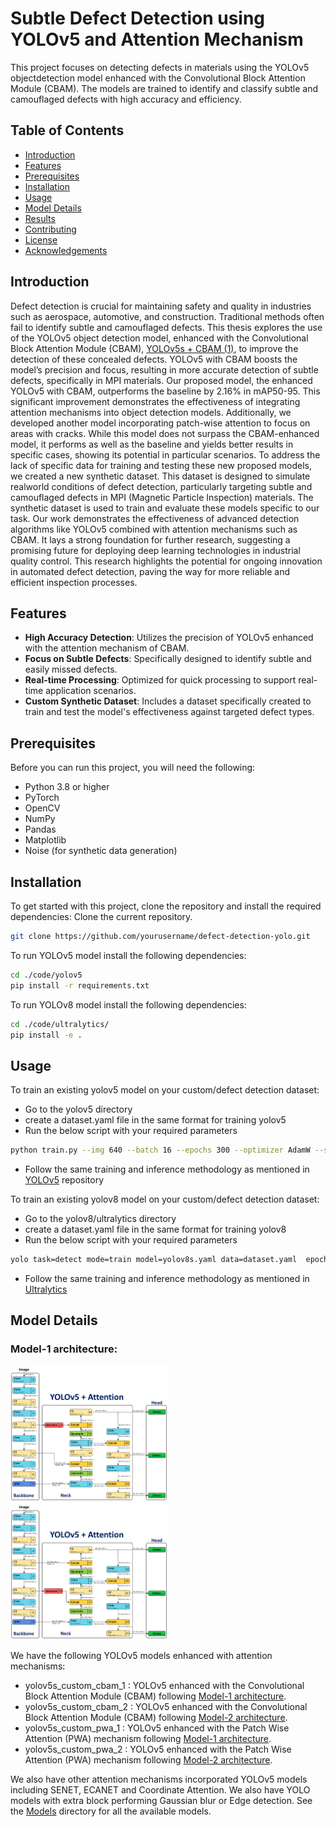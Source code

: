 # Subtle Defect Detection using YOLOv5 and Attention Mechanism

This project focuses on detecting defects in materials using the YOLOv5 objectdetection model enhanced with the Convolutional Block Attention Module (CBAM).
The models are trained to identify and classify subtle and camouflaged defects with high accuracy and efficiency.

## Table of Contents

- [Introduction](#introduction)
- [Features](#features)
- [Prerequisites](#prerequisites)
- [Installation](#installation)
- [Usage](#usage)
- [Model Details](#model-details)
- [Results](#results)
- [Contributing](#contributing)
- [License](#license)
- [Acknowledgements](#acknowledgements)

## Introduction
Defect detection is crucial for maintaining safety and quality in industries such as
aerospace, automotive, and construction. Traditional methods often fail to identify
subtle and camouflaged defects. This thesis explores the use of the YOLOv5 object
detection model, enhanced with the Convolutional Block Attention Module (CBAM), [YOLOv5s + CBAM (1)](#model-1),
to improve the detection of these concealed defects. YOLOv5 with CBAM boosts the
model’s precision and focus, resulting in more accurate detection of subtle defects,
specifically in MPI materials.
Our proposed model, the enhanced YOLOv5 with CBAM, outperforms the baseline
by 2.16% in mAP50-95. This significant improvement demonstrates the effectiveness
of integrating attention mechanisms into object detection models. Additionally,
we developed another model incorporating patch-wise attention to focus on areas with
cracks. While this model does not surpass the CBAM-enhanced model, it performs
as well as the baseline and yields better results in specific cases, showing its potential
in particular scenarios.
To address the lack of specific data for training and testing these new proposed
models, we created a new synthetic dataset. This dataset is designed to simulate realworld
conditions of defect detection, particularly targeting subtle and camouflaged
defects in MPI (Magnetic Particle Inspection) materials. The synthetic dataset is
used to train and evaluate these models specific to our task.
Our work demonstrates the effectiveness of advanced detection algorithms like
YOLOv5 combined with attention mechanisms such as CBAM. It lays a strong foundation
for further research, suggesting a promising future for deploying deep learning
technologies in industrial quality control. This research highlights the potential for
ongoing innovation in automated defect detection, paving the way for more reliable
and efficient inspection processes.

## Features

- **High Accuracy Detection**: Utilizes the precision of YOLOv5 enhanced with the attention mechanism of CBAM.
- **Focus on Subtle Defects**: Specifically designed to identify subtle and easily missed defects.
- **Real-time Processing**: Optimized for quick processing to support real-time application scenarios.
- **Custom Synthetic Dataset**: Includes a dataset specifically created to train and test the model's effectiveness against targeted defect types.

## Prerequisites

Before you can run this project, you will need the following:
- Python 3.8 or higher
- PyTorch
- OpenCV
- NumPy
- Pandas
- Matplotlib
- Noise (for synthetic data generation)

## Installation

To get started with this project, clone the repository and install the required dependencies:
Clone the current repository.
```bash
git clone https://github.com/yourusername/defect-detection-yolo.git
```

To run YOLOv5 model install the following dependencies:
```bash
cd ./code/yolov5
pip install -r requirements.txt
```

To run YOLOv8 model install the following dependencies:
```bash
cd ./code/ultralytics/
pip install -e .
```

## Usage

To train an existing yolov5 model on your custom/defect detection dataset:
- Go to the yolov5 directory
- create a dataset.yaml file in the same format for training yolov5
- Run the below script with your required parameters

```bash
python train.py --img 640 --batch 16 --epochs 300 --optimizer AdamW --seed 7 --data dataset.yaml --cfg yolov5s_custom_cbam_1.yaml --weights ''
```
- Follow the same training and inference methodology as mentioned in [YOLOv5](https://github.com/ultralytics/yolov5) repository 


To train an existing yolov8 model on your custom/defect detection dataset:
- Go to the yolov8/ultralytics directory
- create a dataset.yaml file in the same format for training yolov8
- Run the below script with your required parameters
```bash
yolo task=detect mode=train model=yolov8s.yaml data=dataset.yaml  epochs=200 imgsz=640 batch=16 pretrained=False
```
- Follow the same training and inference methodology as mentioned in
[Ultralytics](https://github.com/ultralytics/ultralytics)


## Model Details

### Model-1 architecture:
<a id="model-1"></a> <!-- Anchor Tag for Linking -->
<img src="Assets/Imgs/v5_a1_arch.jpg" width="50%" height="50%">
<a id="model-2"></a> <!-- Anchor Tag for Linking -->
<img src="Assets/Imgs/v5_a2_arch.jpg" width="50%" height="50%">

We have the following YOLOv5 models enhanced with attention mechanisms:
* yolov5s_custom_cbam_1 : YOLOv5 enhanced with the Convolutional Block Attention Module (CBAM) following [Model-1 architecture](#model-1).
* yolov5s_custom_cbam_2 : YOLOv5 enhanced with the Convolutional Block Attention Module (CBAM) following [Model-2 architecture](#model-2).
* yolov5s_custom_pwa_1 : YOLOv5 enhanced with the Patch Wise Attention (PWA) mechanism following [Model-1 architecture](#model-1).
* yolov5s_custom_pwa_2 : YOLOv5 enhanced with the Patch Wise Attention (PWA) mechanism following [Model-2 architecture](#model-2).

We also have other attention mechanisms incorporated YOLOv5 models including SENET, ECANET and Coordinate Attention. We also have YOLO models with extra block performing Gaussian blur or Edge detection. See the 
[Models]() directory for all the available models.


